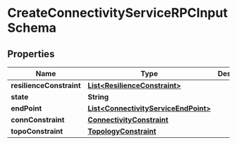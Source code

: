 
# CreateConnectivityServiceRPCInputSchema

## Properties
Name | Type | Description | Notes
------------ | ------------- | ------------- | -------------
**resilienceConstraint** | [**List&lt;ResilienceConstraint&gt;**](ResilienceConstraint.md) |  |  [optional]
**state** | **String** |  |  [optional]
**endPoint** | [**List&lt;ConnectivityServiceEndPoint&gt;**](ConnectivityServiceEndPoint.md) |  |  [optional]
**connConstraint** | [**ConnectivityConstraint**](ConnectivityConstraint.md) |  |  [optional]
**topoConstraint** | [**TopologyConstraint**](TopologyConstraint.md) |  |  [optional]



